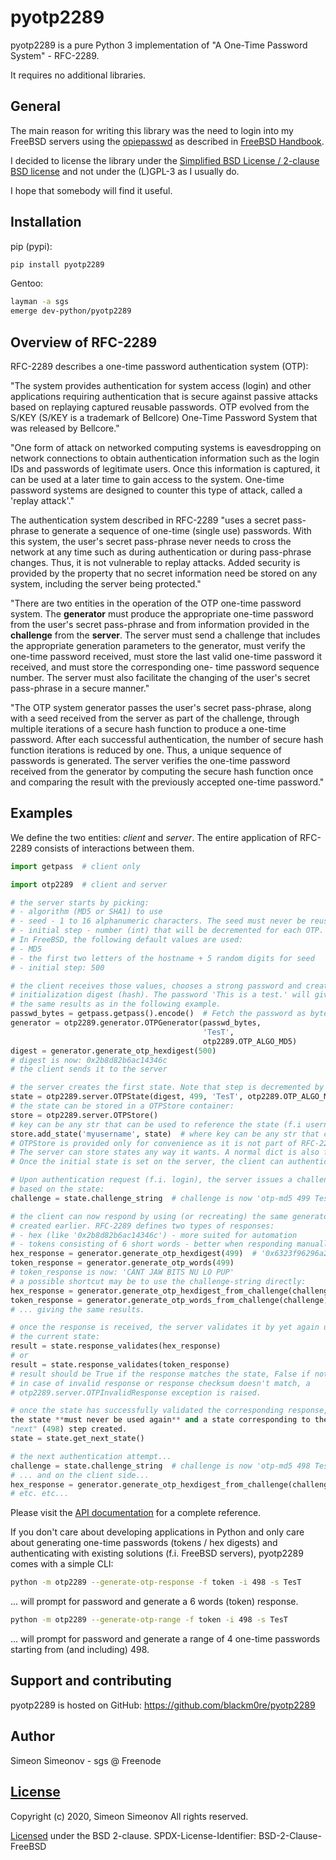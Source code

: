 # pyotp2289

pyotp2289 is a pure Python 3 implementation of "A One-Time Password System" -
RFC-2289.

It requires no additional libraries.


## General

The main reason for writing this library was the need to login into my
FreeBSD servers using the [opiepasswd](https://www.freebsd.org/cgi/man.cgi?query=opiepasswd&sektion=1&manpath=freebsd-release-ports)
as described in [FreeBSD Handbook](https://www.freebsd.org/doc/en_US.ISO8859-1/books/handbook/one-time-passwords.html).

I decided to license the library under the
[Simplified BSD License / 2-clause BSD license](https://github.com/blackm0re/pyotp2289/blob/master/LICENSE) and not under the
(L)GPL-3 as I usually do.

I hope that somebody will find it useful.


## Installation

pip (pypi):

   ```bash
   pip install pyotp2289
   ```


Gentoo:

   ```bash
   layman -a sgs
   emerge dev-python/pyotp2289
   ```


## Overview of RFC-2289

RFC-2289 describes a one-time password authentication system (OTP):

"The system provides authentication for system access (login) and other
applications requiring authentication that is secure against passive attacks
based on replaying captured reusable passwords. OTP evolved from the S/KEY
(S/KEY is a trademark of Bellcore) One-Time Password System that was released
by Bellcore."

"One form of attack on networked computing systems is eavesdropping on
network connections to obtain authentication information such as the
login IDs and passwords of legitimate users. Once this information is
captured, it can be used at a later time to gain access to the
system. One-time password systems are designed to counter this type
of attack, called a 'replay attack'."

The authentication system described in RFC-2289 "uses a secret
pass-phrase to generate a sequence of one-time (single use)
passwords.  With this system, the user's secret pass-phrase never
needs to cross the network at any time such as during authentication
or during pass-phrase changes. Thus, it is not vulnerable to replay
attacks.  Added security is provided by the property that no secret
information need be stored on any system, including the server being
protected."

"There are two entities in the operation of the OTP one-time password
system. The **generator** must produce the appropriate one-time password
from the user's secret pass-phrase and from information provided in
the **challenge** from the **server**. The server must send a challenge that
includes the appropriate generation parameters to the generator, must
verify the one-time password received, must store the last valid
one-time password it received, and must store the corresponding one-
time password sequence number. The server must also facilitate the
changing of the user's secret pass-phrase in a secure manner."

"The OTP system generator passes the user's secret pass-phrase, along
with a seed received from the server as part of the challenge,
through multiple iterations of a secure hash function to produce a
one-time password. After each successful authentication, the number
of secure hash function iterations is reduced by one.  Thus, a unique
sequence of passwords is generated.  The server verifies the one-time
password received from the generator by computing the secure hash
function once and comparing the result with the previously accepted
one-time password."


## Examples

We define the two entities: *client* and *server*. The entire application of
RFC-2289 consists of interactions between them.

   ```python
   import getpass  # client only

   import otp2289  # client and server

   # the server starts by picking:
   # - algorithm (MD5 or SHA1) to use
   # - seed - 1 to 16 alphanumeric characters. The seed must never be reused.
   # - initial step - number (int) that will be decremented for each OTP.
   # In FreeBSD, the following default values are used:
   # - MD5
   # - the first two letters of the hostname + 5 random digits for seed
   # - initial step: 500

   # the client receives those values, chooses a strong password and creates
   # initialization digest (hash). The password 'This is a test.' will give you
   # the same results as in the following example.
   passwd_bytes = getpass.getpass().encode()  # Fetch the password as bytes
   generator = otp2289.generator.OTPGenerator(passwd_bytes,
                                              'TesT',
                                              otp2289.OTP_ALGO_MD5)
   digest = generator.generate_otp_hexdigest(500)
   # digest is now: 0x2b8d82b6ac14346c
   # the client sends it to the server

   # the server creates the first state. Note that step is decremented by 1:
   state = otp2289.server.OTPState(digest, 499, 'TesT', otp2289.OTP_ALGO_MD5)
   # the state can be stored in a OTPStore container:
   store = otp2289.server.OTPStore()
   # key can be any str that can be used to reference the state (f.i username)
   store.add_state('myusername', state)  # where key can be any str that can be
   # OTPStore is provided only for convenience as it is not part of RFC-2289.
   # The server can store states any way it wants. A normal dict is also fine.
   # Once the initial state is set on the server, the client can authenticate.

   # Upon authentication request (f.i. login), the server issues a challenge
   # based on the state:
   challenge = state.challenge_string  # challenge is now 'otp-md5 499 TesT '

   # the client can now respond by using (or recreating) the same generator
   # created earlier. RFC-2289 defines two types of responses:
   # - hex (like '0x2b8d82b6ac14346c') - more suited for automation
   # - tokens consisting of 6 short words - better when responding manually
   hex_response = generator.generate_otp_hexdigest(499)  # '0x6323f96296a2526b'
   token_response = generator.generate_otp_words(499)
   # token_response is now: 'CANT JAW BITS NU LO PUP'
   # a possible shortcut may be to use the challenge-string directly:
   hex_response = generator.generate_otp_hexdigest_from_challenge(challenge)
   token_response = generator.generate_otp_words_from_challenge(challenge)
   # ... giving the same results.

   # once the response is received, the server validates it by yet again using
   # the current state:
   result = state.response_validates(hex_response)
   # or
   result = state.response_validates(token_response)
   # result should be True if the response matches the state, False if not
   # in case of invalid response or response checksum doesn't match, a
   # otp2289.server.OTPInvalidResponse exception is raised.

   # once the state has successfully validated the corresponding response,
   the state **must never be used again** and a state corresponding to the
   "next" (498) step created.
   state = state.get_next_state()

   # the next authentication attempt...
   challenge = state.challenge_string  # challenge is now 'otp-md5 498 TesT '
   # ... and on the client side...
   hex_response = generator.generate_otp_hexdigest_from_challenge(challenge)
   # etc. etc...
   ```

Please visit the
[API documentation](http://gnulover.simeonov.no/docs/api/pyotp2289/latest/) for
a complete reference.

If you don't care about developing applications in Python and only care about
generating one-time passwords (tokens / hex digests) and authenticating with
existing solutions (f.i. FreeBSD servers), pyotp2289 comes with a simple CLI:

   ```bash
   python -m otp2289 --generate-otp-response -f token -i 498 -s TesT
   ```

... will prompt for password and generate a 6 words (token) response.

   ```bash
   python -m otp2289 --generate-otp-range -f token -i 498 -s TesT
   ```

... will prompt for password and generate a range of 4 one-time passwords
starting from (and including) 498.


## Support and contributing

pyotp2289 is hosted on GitHub: https://github.com/blackm0re/pyotp2289


## Author

Simeon Simeonov - sgs @ Freenode


## [License](https://github.com/blackm0re/pyotp2289/blob/master/LICENSE)

Copyright (c) 2020, Simeon Simeonov
All rights reserved.

[Licensed](https://github.com/blackm0re/pyotp2289/blob/master/LICENSE) under the BSD 2-clause.
SPDX-License-Identifier: BSD-2-Clause-FreeBSD
